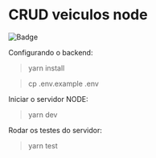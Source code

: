 # CRUD veiculos node

![Badge](https://img.shields.io/static/v1?label=Backend&message=NodeJS&color=rgb(87,95,207)&style=for-the-badge&logo=%3CLOGO%3E)


Configurando o backend:

> yarn install 

> cp .env.example .env

Iniciar o servidor NODE:

> yarn dev

Rodar os testes do servidor:

> yarn test
